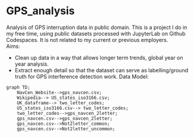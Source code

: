 # GPS_analysis
Analysis of GPS interruption data in public domain. This is a project I do in my free time, using public datasets processed with JupyterLab on Github Codespaces. It is not related to my current or previous employers.   
Aims:
- Clean up data in a way that allows longer term trends, global year on year analysis.
- Extract enough detail so that the dataset can serve as labelling/ground truth for GPS interference detection work.
Data Model:
```mermaid
graph TD;
    NavCen_Website-->gps_navcen.csv;
    Wikipedia--> US_states_iso3166.csv;
    UK_dataframe--> two_letter_codes;
    US_states_iso3166.csv--> two_letter_codes;
    two_letter_codes-->gps_navcen_2letter;
    gps_navcen.csv-->gps_navcen_2letter;
    gps_navcen.csv-->Not2letter_common;
    gps_navcen.csv-->Not2letter_uncommon;
 ```
